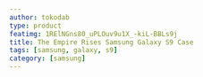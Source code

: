 ```yaml
---
author: tokodab
type: product
featimg: 1RElNGns80_uPLOuv9u1X_-kiL-BBLs9j
title: The Empire Rises Samsung Galaxy S9 Case
tags: [samsung, galaxy, s9]
category: [samsung]
---
```

